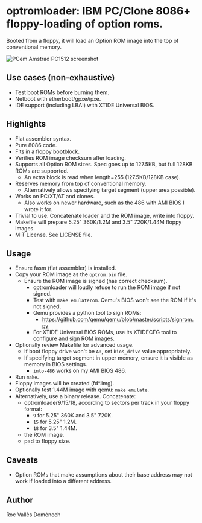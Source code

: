 # optromloader: IBM PC/Clone 8086+ floppy-loading of option roms.

Booted from a floppy, it will load an Option ROM image into the top of conventional memory.

![PCem Amstrad PC1512 screenshot](https://b.rvalles.net/unsorted/pcem_pc1512_optromboot_1.2.0_xtide.png)

## Use cases (non-exhaustive)
* Test boot ROMs before burning them.
* Netboot with etherboot/gpxe/ipxe.
* IDE support (including LBA!) with XTIDE Universal BIOS.

## Highlights
* Flat assembler syntax.
* Pure 8086 code.
* Fits in a floppy bootblock.
* Verifies ROM image checksum after loading.
* Supports all Option ROM sizes. Spec goes up to 127.5KB, but full 128KB ROMs are supported.
  * An extra block is read when length=255 (127.5KB/128KB case).
* Reserves memory from top of conventional memory.
  * Alternatively allows specifying target segment (upper area possible).
* Works on PC/XT/AT and clones.
  * Also works on newer hardware, such as the 486 with AMI BIOS I wrote it for.
* Trivial to use. Concatenate loader and the ROM image, write into floppy.
* Makefile will prepare 5.25" 360K/1.2M and 3.5" 720K/1.44M floppy images.
* MIT License. See LICENSE file.

## Usage
* Ensure fasm (flat assembler) is installed.
* Copy your ROM image as the `optrom.bin` file.
  * Ensure the ROM image is signed (has correct checksum).
    * optromloader will loudly refuse to run the ROM image if not signed.
    * Test with `make emulaterom`. Qemu's BIOS won't see the ROM if it's not signed.
    * Qemu provides a python tool to sign ROMs:
        * https://github.com/qemu/qemu/blob/master/scripts/signrom.py
    * For XTIDE Universal BIOS ROMs, use its XTIDECFG tool to configure and sign ROM images.
* Optionally review Makefile for advanced usage.
  * If boot floppy drive won't be `A:`, set `bios_drive` value appropriately.
  * If specifying target segment in upper memory, ensure it is visible as memory in BIOS settings.
    * `into-486` works on my AMI BIOS 486.
* Run `make`.
* Floppy images will be created (fd*.img).
* Optionally test 1.44M image with qemu: `make emulate`.
* Alternatively, use a binary release. Concatenate:
  * optromloader9/15/18, according to sectors per track in your floppy format:
    * `9` for 5.25" 360K and 3.5" 720K.
    * `15` for 5.25" 1.2M.
    * `18` for 3.5" 1.44M.
  * the ROM image.
  * pad to floppy size.

## Caveats
* Option ROMs that make assumptions about their base address may not work if loaded into a different address.

## Author
Roc Vallès Domènech
